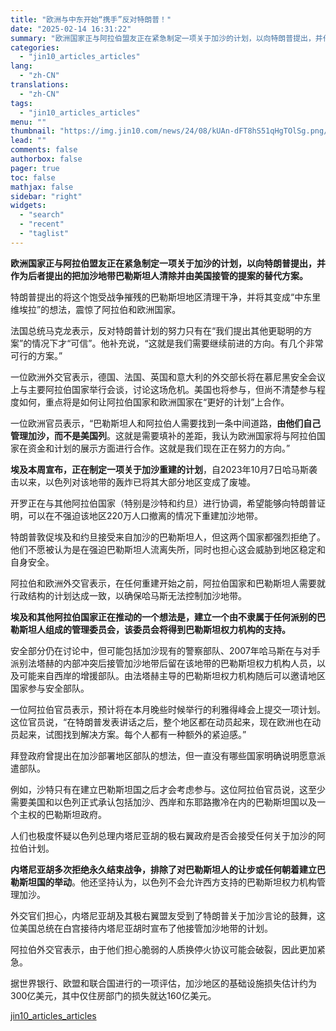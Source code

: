 ```yaml
---
title: "欧洲与中东开始“携手”反对特朗普！"
date: "2025-02-14 16:31:22"
summary: "欧洲国家正与阿拉伯盟友正在紧急制定一项关于加沙的计划，以向特朗普提出，并作为后者提出的把加沙地带巴勒..."
categories:
  - "jin10_articles_articles"
lang:
  - "zh-CN"
translations:
  - "zh-CN"
tags:
  - "jin10_articles_articles"
menu: ""
thumbnail: "https://img.jin10.com/news/24/08/kUAn-dFT8hS51qHgTOlSg.png/lite"
lead: ""
comments: false
authorbox: false
pager: true
toc: false
mathjax: false
sidebar: "right"
widgets:
  - "search"
  - "recent"
  - "taglist"
---
```


**欧洲国家正与阿拉伯盟友正在紧急制定一项关于加沙的计划，以向特朗普提出，并作为后者提出的把加沙地带巴勒斯坦人清除并由美国接管的提案的替代方案。**

特朗普提出的将这个饱受战争摧残的巴勒斯坦地区清理干净，并将其变成“中东里维埃拉”的想法，震惊了阿拉伯和欧洲国家。

法国总统马克龙表示，反对特朗普计划的努力只有在“我们提出其他更聪明的方案”的情况下才“可信”。他补充说，“这就是我们需要继续前进的方向。有几个非常可行的方案。”

一位欧洲外交官表示，德国、法国、英国和意大利的外交部长将在慕尼黑安全会议上与主要阿拉伯国家举行会谈，讨论这场危机。美国也将参与，但尚不清楚参与程度如何，重点将是如何让阿拉伯国家和欧洲国家在“更好的计划”上合作。

一位欧洲官员表示，“巴勒斯坦人和阿拉伯人需要找到一条中间道路，**由他们自己管理加沙，而不是美国列**。这就是需要填补的差距，我认为欧洲国家将与阿拉伯国家在资金和计划的展示方面进行合作。这就是我们现在正在努力的方向。”

**埃及本周宣布，正在制定一项关于加沙重建的计划**，自2023年10月7日哈马斯袭击以来，以色列对该地带的轰炸已将其大部分地区变成了废墟。

开罗正在与其他阿拉伯国家（特别是沙特和约旦）进行协调，希望能够向特朗普证明，可以在不强迫该地区220万人口撤离的情况下重建加沙地带。

特朗普敦促埃及和约旦接受来自加沙的巴勒斯坦人，但这两个国家都强烈拒绝了。他们不愿被认为是在强迫巴勒斯坦人流离失所，同时也担心这会威胁到地区稳定和自身安全。

阿拉伯和欧洲外交官表示，在任何重建开始之前，阿拉伯国家和巴勒斯坦人需要就行政结构的计划达成一致，以确保哈马斯无法控制加沙地带。

**埃及和其他阿拉伯国家正在推动的一个想法是，建立一个由不隶属于任何派别的巴勒斯坦人组成的管理委员会，该委员会将得到巴勒斯坦权力机构的支持。**

安全部分仍在讨论中，但可能包括加沙现有的警察部队、2007年哈马斯在与对手派别法塔赫的内部冲突后接管加沙地带后留在该地带的巴勒斯坦权力机构人员，以及可能来自西岸的增援部队。由法塔赫主导的巴勒斯坦权力机构随后可以邀请地区国家参与安全部队。

一位阿拉伯官员表示，预计将在本月晚些时候举行的利雅得峰会上提交一项计划。这位官员说，“在特朗普发表讲话之后，整个地区都在动员起来，现在欧洲也在动员起来，试图找到解决方案。每个人都有一种额外的紧迫感。”

拜登政府曾提出在加沙部署地区部队的想法，但一直没有哪些国家明确说明愿意派遣部队。

例如，沙特只有在建立巴勒斯坦国之后才会考虑参与。这位阿拉伯官员说，这至少需要美国和以色列正式承认包括加沙、西岸和东耶路撒冷在内的巴勒斯坦国以及一个主权的巴勒斯坦政府。

人们也极度怀疑以色列总理内塔尼亚胡的极右翼政府是否会接受任何关于加沙的阿拉伯计划。

**内塔尼亚胡多次拒绝永久结束战争，排除了对巴勒斯坦人的让步或任何朝着建立巴勒斯坦国的举动**。他还坚持认为，以色列不会允许西方支持的巴勒斯坦权力机构管理加沙。

外交官们担心，内塔尼亚胡及其极右翼盟友受到了特朗普关于加沙言论的鼓舞，这位美国总统在白宫接待内塔尼亚胡时宣布了他接管加沙地带的计划。

阿拉伯外交官表示，由于他们担心脆弱的人质换停火协议可能会破裂，因此更加紧急。

据世界银行、欧盟和联合国进行的一项评估，加沙地区的基础设施损失估计约为300亿美元，其中仅住房部门的损失就达160亿美元。

[jin10_articles_articles](https://xnews.jin10.com/details/163270)
